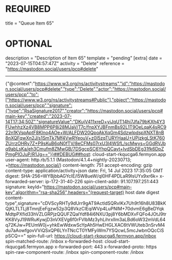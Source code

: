
# REQUIRED
title = "Queue Item 65"
# OPTIONAL
description = "Description of Item 65"
template = "pending"
[extra]
date = "2023-07-15T04:57:47Z"
activity = "Delete"
reference = "https://mastodon.social/users/pcp#delete"

---
{"@context":"https://www.w3.org/ns/activitystreams","id":"https://mastodon.social/users/pcp#delete","type":"Delete","actor":"https://mastodon.social/users/pcp","to":["https://www.w3.org/ns/activitystreams#Public"],"object":"https://mastodon.social/users/pcp","signature":{"type":"RsaSignature2017","creator":"https://mastodon.social/users/pcp#main-key","created":"2023-07-14T17:34:50Z","signatureValue":"DKujV411xreD+yiJqUT14hi7Jfa79bKXh4Y3FUwhhzXz4VB8MPP6P8i28MJaV/T7c/fnpXYJBFnmBs92L1T9OeLqaK4sRC922n1KVspAptF8Klno4AOe+W/ALFDW20QpoAkXqGm4SdzwlpdspXNXT8nB8nXQFqwXn2J/s1SmTk7Mf4VwRYeouV+z0I5zqTURYHaaU+UPjzkgLStK760ZUrrzOHRy7Z+P9sKuB6qN0fTV/8eCFMs07rxU3l4WSfL/scMwys+GGdRVJbq9abLsKa/eh3Cmufm8ZMwGB/7DSgcpSC6YhpQCayt+IvdSbDEg31fk6DpZPmgPIOJuP/R1Jg=="}}##DEBUG##host: cloud-start-rkqucga6.fermyon.app
user-agent: http.rb/5.1.1 (Mastodon/4.1.4+nightly-20230713; +https://mastodon.social/)
content-length: 751
accept-encoding: gzip
content-type: application/activity+json
date: Fri, 14 Jul 2023 17:35:05 GMT
digest: SHA-256=WYBjbbAGYcIE/l5W8ueW/ql0HF4PDLaR9IsUYx9xr6k=
x-forwarded-server: ip-172-31-40-226
spin-client-addr: 91.107.197.251:443
signature: keyId="https://mastodon.social/users/pcp#main-key",algorithm="rsa-sha256",headers="(request-target) host date digest content-type",signature="cDVScyRHTy9dUrr9gAT9ActldSQRvIKx7Uh9t16h8U83BkKQjKLTLTLj8TmnjEeFgzw52p3Q8VkzCIEqiWVp4LuPNlM+70dvmE6gBeDYqkMdtpPXfid33hVZLGRPjzQQUFZQalYdf84i6NXU3pj8Y6bMDXvFQFo4JOtJ9trKK8VyJ19WRuKywjD3nVXEVg6f0rFVlbMz3yhLihrxlIm3aLBd6oW32mVdL64q72KJw+PEUmW0j+yhkEwWdxwScYpAh5HwEHGLXAC6tVWUteb3nSrvM4du7aAowfgovVViQSxQP6LYnTNcCT0YMFyiWm7YSQcwL5mcJwbnOQcCiSpSCQ=="
spin-full-url: https://cloud-start-rkqucga6.fermyon.app/inbox
spin-matched-route: /inbox
x-forwarded-host: cloud-start-rkqucga6.fermyon.app
x-forwarded-port: 443
x-forwarded-proto: https
spin-raw-component-route: /inbox
spin-component-route: /inbox

